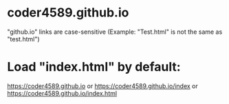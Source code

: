 # coder4589.github.io
"github.io" links are case-sensitive (Example: "Test.html" is not the same as "test.html")

# Load "index.html" by default:

https://coder4589.github.io or https://coder4589.github.io/index or https://coder4589.github.io/index.html
